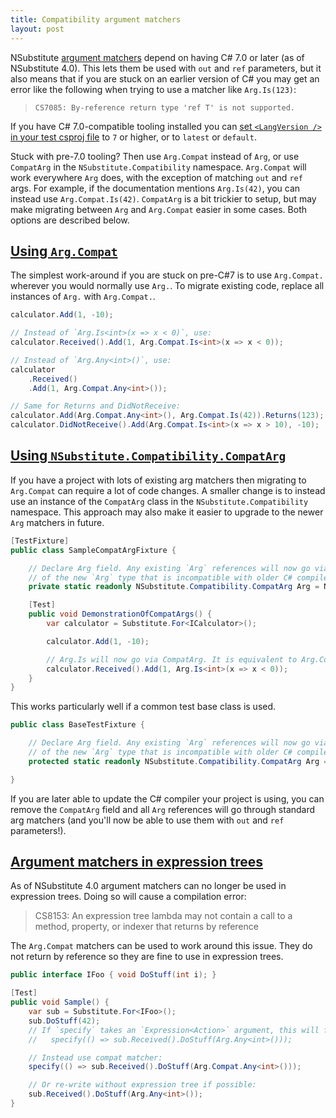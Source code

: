 ```yaml
---
title: Compatibility argument matchers
layout: post
---
```


NSubstitute [argument matchers](/help/argument-matchers) depend on having C# 7.0 or later (as of NSubstitute 4.0). This lets them be used with `out` and `ref` parameters, but it also means that if you are stuck on an earlier version of C# you may get an error like the following when trying to use a matcher like `Arg.Is(123)`:

> `CS7085: By-reference return type 'ref T' is not supported.`

If you have C# 7.0-compatible tooling installed you can [set `<LangVersion />` in your test csproj file](https://docs.microsoft.com/en-us/dotnet/csharp/language-reference/configure-language-version) to `7` or higher, or to `latest` or `default`.

Stuck with pre-7.0 tooling? Then use `Arg.Compat` instead of `Arg`, or use `CompatArg` in the `NSubstitute.Compatibility` namespace. `Arg.Compat` will work everywhere `Arg` does, with the exception of matching `out` and `ref` args. For example, if the documentation mentions `Arg.Is(42)`, you can instead use `Arg.Compat.Is(42)`. `CompatArg` is a bit trickier to setup, but may make migrating between `Arg` and `Arg.Compat` easier in some cases. Both options are described below.

<!--
```requiredcode
public interface ICalculator {
    int Add(int a, int b);
}
ICalculator calculator;
[SetUp] public void SetUp() { 
    calculator = Substitute.For<ICalculator>(); 
}
```
-->

## [Using `Arg.Compat`](#using-argcompat)

The simplest work-around if you are stuck on pre-C#7 is to use `Arg.Compat.` wherever you would normally use `Arg.`. To migrate existing code, replace all instances of `Arg.` with `Arg.Compat.`.

```csharp
calculator.Add(1, -10);

// Instead of `Arg.Is<int>(x => x < 0)`, use:
calculator.Received().Add(1, Arg.Compat.Is<int>(x => x < 0));

// Instead of `Arg.Any<int>()`, use:
calculator
    .Received()
    .Add(1, Arg.Compat.Any<int>());

// Same for Returns and DidNotReceive:
calculator.Add(Arg.Compat.Any<int>(), Arg.Compat.Is(42)).Returns(123);
calculator.DidNotReceive().Add(Arg.Compat.Is<int>(x => x > 10), -10);
```

## [Using `NSubstitute.Compatibility.CompatArg`](#using-nsubstitutecompatibilitycompatarg)

If you have a project with lots of existing arg matchers then migrating to `Arg.Compat` can require a lot of code changes. A smaller change is to instead use an instance of the `CompatArg` class in the `NSubstitute.Compatibility` namespace. This approach may also make it easier to upgrade to the newer `Arg` matchers in future.

```csharp
[TestFixture]
public class SampleCompatArgFixture {

    // Declare Arg field. Any existing `Arg` references will now go via `CompatArg`, instead
    // of the new `Arg` type that is incompatible with older C# compilers.
    private static readonly NSubstitute.Compatibility.CompatArg Arg = NSubstitute.Compatibility.CompatArg.Instance;

    [Test]
    public void DemonstrationOfCompatArgs() {
        var calculator = Substitute.For<ICalculator>();

        calculator.Add(1, -10);

        // Arg.Is will now go via CompatArg. It is equivalent to Arg.Compat.Is.
        calculator.Received().Add(1, Arg.Is<int>(x => x < 0));
    }
}
```

This works particularly well if a common test base class is used.

```csharp
public class BaseTestFixture {

    // Declare Arg field. Any existing `Arg` references will now go via `CompatArg`, instead
    // of the new `Arg` type that is incompatible with older C# compilers.
    protected static readonly NSubstitute.Compatibility.CompatArg Arg = NSubstitute.Compatibility.CompatArg.Instance;

}
```

If you are later able to update the C# compiler your project is using, you can remove the `CompatArg` field and all `Arg` references will go through standard arg matchers (and you'll now be able to use them with `out` and `ref` parameters!).

## [Argument matchers in expression trees](#argument-matchers-in-expression-trees)

As of NSubstitute 4.0 argument matchers can no longer be used in expression trees. Doing so will cause a compilation error:

> CS8153: An expression tree lambda may not contain a call to a method, property, or indexer that returns by reference

The `Arg.Compat` matchers can be used to work around this issue. They do not return by reference so they are fine to use in expression trees. 

<!--
```requiredcode
// Pretending this takes an Expression<Action> arg (rather than adding a reference to
// System.Linq.Expression).
protected void specify(Action expectation) {
    expectation();
}
```
-->

```csharp
public interface IFoo { void DoStuff(int i); }

[Test]
public void Sample() {
    var sub = Substitute.For<IFoo>();
    sub.DoStuff(42);
    // If `specify` takes an `Expression<Action>` argument, this will fail with CS8153: 
    //   specify(() => sub.Received().DoStuff(Arg.Any<int>()));

    // Instead use compat matcher:
    specify(() => sub.Received().DoStuff(Arg.Compat.Any<int>()));

    // Or re-write without expression tree if possible:
    sub.Received().DoStuff(Arg.Any<int>());
}
```


